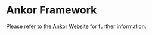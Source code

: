 # Ankor Framework

Please refer to the [Ankor Website](http://www.ankor.io) for further information.
